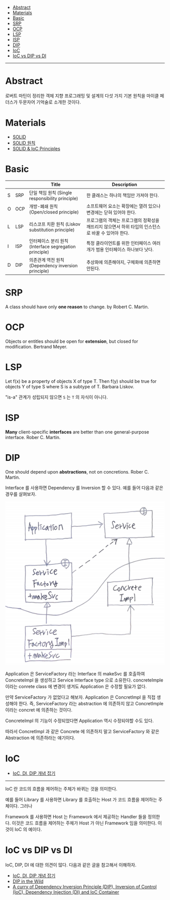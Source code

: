 - [Abstract](#abstract)
- [Materials](#materials)
- [Basic](#basic)
- [SRP](#srp)
- [OCP](#ocp)
- [LSP](#lsp)
- [ISP](#isp)
- [DIP](#dip)
- [IoC](#ioc)
- [IoC vs DIP vs DI](#ioc-vs-dip-vs-di)

----

# Abstract

로버트 마틴이 정리한 객체 지향 프로그래밍 및 설계의 다섯 가지 기본 원칙을 마이클 페더스가 두문자어 기억술로 소개한 것이다.

# Materials

* [SOLID](https://johngrib.github.io/wiki/SOLID/)
* [SOLID 원칙](https://dev-momo.tistory.com/entry/SOLID-%EC%9B%90%EC%B9%99)
* [SOLID & IoC Principles](https://www.slideshare.net/PavloHodysh/solid-ioc-principles-66628530)

# Basic

| | | Title  | Description |
|--|--|--|--|
| S | SRP | 단일 책임 원칙 (Single responsibility principle) |  한 클래스는 하나의 책임만 가져야 한다. |
| O | OCP | 개방-폐쇄 원칙 (Open/closed principle) | 소프트웨어 요소는 확장에는 열려 있으나 변경에는 닫혀 있어야 한다. |
| L | LSP | 리스코프 치환 원칙 (Liskov substitution principle) | 프로그램의 객체는 프로그램의 정확성을 깨뜨리지 않으면서 하위 타입의 인스턴스로 바꿀 수 있어야 한다. |
| I | ISP | 인터페이스 분리 원칙 (Interface segregation principle) | 특정 클라이언트를 위한 인터페이스 여러 개가 범용 인터페이스 하나보다 낫다. |
| D | DIP | 의존관계 역전 원칙 (Dependency inversion principle) | 추상화에 의존해야지, 구체화에 의존하면 안된다. |

# SRP

A class should have only **one reason** to change. by Robert C. Martin.

# OCP

Objects or entitles should be open for **extension**, but closed for modification. Bertrand Meyer.

# LSP

Let f(x) be a property of objects X of type T. Then f(y) should be true for objects Y of type S where S is a subtype of T. Barbara Liskov.

"is-a" 관계가 성립되지 않으면 `S` 는 `T` 의 자식이 아니다.

# ISP

**Many** client-specific **interfaces** are better than one general-purpose interface. Rober C. Martin.

# DIP

One should depend upon **abstractions**, not on concretions. Rober C. Martin.

Interface 를 사용하면 Dependency 를 Inversion 할 수 있다. 예를 들어 다음과 같은 경우를 살펴보자.

![](img/solid_dip.png)

Application 은 ServiceFactory 라는 Interface 의 makeSvc 를 호출하여 ConcreteImpl 을 생성하고 Service Interface type 으로 소유한다. concreteImple 이라는 conrete class 에 변경이 생겨도 Application 은 수정할 필요가 없다.

만약 ServiceFactory 가 없었다고 해보자. Application 은 ConcretImpl 을 직접 생성해야 한다. 즉, ServiceFactory 라는 abstraction 에 의존하지 않고 ConcretImple 이라는 concret 에 의존하는 것이다.

ConcreteImpl 의 기능이 수정되었다면 Application 역시 수정되야할 수도 있다. 

따라서 ConcretImpl 과 같은 Concrete 에 의존하지 말고 ServiceFactory 와 같은 Abstraction 에 의존하라는 얘기이다.

# IoC

* [IoC, DI, DIP 개념 잡기](https://vagabond95.me/posts/about-ioc-dip-di/)

---

IoC 란 코드의 흐름을 제어하는 주체가 바뀌는 것을 의미한다. 

예를 들어 Library 를 사용하면 Library 를 호출하는 Host 가 코드 흐름을 제어하는
주체이다. 그러나 

Framework 를 사용하면 Host 는 Framework 에서 제공하는 Handler 들을 정의한다.
이것은 코드 흐름을 제어하는 주체가 Host 가 아닌 Framework 임을 의미한다. 이것이
IoC 의 예이다.

# IoC vs DIP vs DI

IoC, DIP, DI 에 대한 의견이 많다. 다음과 같은 글을 참고해서 이해하자.

* [IoC, DI, DIP 개념 잡기](https://vagabond95.me/posts/about-ioc-dip-di/)
* [DIP in the Wild](https://martinfowler.com/articles/dipInTheWild.html#YouMeanDependencyInversionRight)
* [A curry of Dependency Inversion Principle (DIP), Inversion of Control (IoC), Dependency Injection (DI) and IoC Container](https://www.codeproject.com/Articles/538536/A-curry-of-Dependency-Inversion-Principle-DIP-Inve#Dependency%20Inversion%20Principle%20(DIP))
